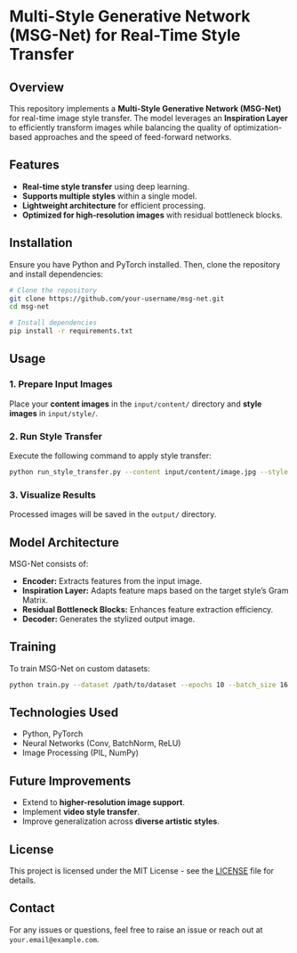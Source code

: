 # Multi-Style Generative Network (MSG-Net) for Real-Time Style Transfer

## Overview
This repository implements a **Multi-Style Generative Network (MSG-Net)** for real-time image style transfer. The model leverages an **Inspiration Layer** to efficiently transform images while balancing the quality of optimization-based approaches and the speed of feed-forward networks.

## Features
- **Real-time style transfer** using deep learning.
- **Supports multiple styles** within a single model.
- **Lightweight architecture** for efficient processing.
- **Optimized for high-resolution images** with residual bottleneck blocks.

## Installation
Ensure you have Python and PyTorch installed. Then, clone the repository and install dependencies:

```bash
# Clone the repository
git clone https://github.com/your-username/msg-net.git
cd msg-net

# Install dependencies
pip install -r requirements.txt
```

## Usage
### 1. Prepare Input Images
Place your **content images** in the `input/content/` directory and **style images** in `input/style/`.

### 2. Run Style Transfer
Execute the following command to apply style transfer:
```bash
python run_style_transfer.py --content input/content/image.jpg --style input/style/style.jpg --output output/stylized.jpg
```

### 3. Visualize Results
Processed images will be saved in the `output/` directory.

## Model Architecture
MSG-Net consists of:
- **Encoder:** Extracts features from the input image.
- **Inspiration Layer:** Adapts feature maps based on the target style’s Gram Matrix.
- **Residual Bottleneck Blocks:** Enhances feature extraction efficiency.
- **Decoder:** Generates the stylized output image.

## Training
To train MSG-Net on custom datasets:
```bash
python train.py --dataset /path/to/dataset --epochs 10 --batch_size 16
```

## Technologies Used
- Python, PyTorch
- Neural Networks (Conv, BatchNorm, ReLU)
- Image Processing (PIL, NumPy)

## Future Improvements
- Extend to **higher-resolution image support**.
- Implement **video style transfer**.
- Improve generalization across **diverse artistic styles**.

## License
This project is licensed under the MIT License - see the [LICENSE](LICENSE) file for details.

## Contact
For any issues or questions, feel free to raise an issue or reach out at `your.email@example.com`.


